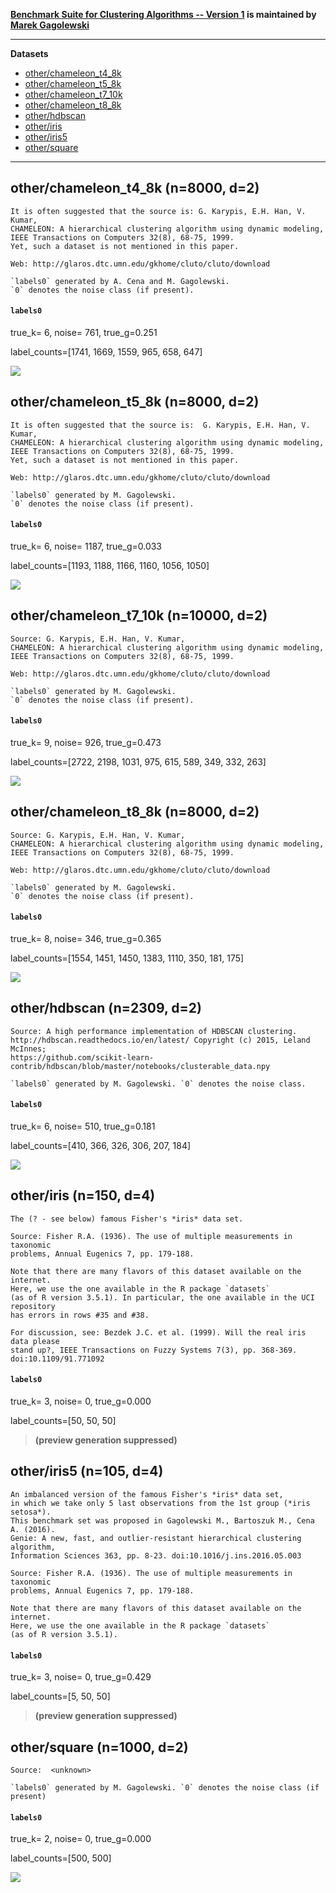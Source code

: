 **[Benchmark Suite for Clustering Algorithms -- Version 1](https://github.com/gagolews/clustering_benchmarks_v1)
is maintained by [Marek Gagolewski](http://www.gagolewski.com)**


--------------------------------------------------------------------------------

**Datasets**

* [other/chameleon_t4_8k](#other_chameleon_t4_8k)
* [other/chameleon_t5_8k](#other_chameleon_t5_8k)
* [other/chameleon_t7_10k](#other_chameleon_t7_10k)
* [other/chameleon_t8_8k](#other_chameleon_t8_8k)
* [other/hdbscan](#other_hdbscan)
* [other/iris](#other_iris)
* [other/iris5](#other_iris5)
* [other/square](#other_square)

--------------------------------------------------------------------------------

## other/chameleon_t4_8k (n=8000, d=2) <a name="other_chameleon_t4_8k"></a>

    It is often suggested that the source is: G. Karypis, E.H. Han, V. Kumar,
    CHAMELEON: A hierarchical clustering algorithm using dynamic modeling,
    IEEE Transactions on Computers 32(8), 68-75, 1999.
    Yet, such a dataset is not mentioned in this paper.
    
    Web: http://glaros.dtc.umn.edu/gkhome/cluto/cluto/download
    
    `labels0` generated by A. Cena and M. Gagolewski.
    `0` denotes the noise class (if present).
    


#### `labels0`

true_k= 6, noise=  761, true_g=0.251

label_counts=[1741, 1669, 1559, 965, 658, 647]

![](other/chameleon_t4_8k.labels0.png)




## other/chameleon_t5_8k (n=8000, d=2) <a name="other_chameleon_t5_8k"></a>

    It is often suggested that the source is:  G. Karypis, E.H. Han, V. Kumar,
    CHAMELEON: A hierarchical clustering algorithm using dynamic modeling,
    IEEE Transactions on Computers 32(8), 68-75, 1999.
    Yet, such a dataset is not mentioned in this paper.
    
    Web: http://glaros.dtc.umn.edu/gkhome/cluto/cluto/download
    
    `labels0` generated by M. Gagolewski.
    `0` denotes the noise class (if present).
    


#### `labels0`

true_k= 6, noise= 1187, true_g=0.033

label_counts=[1193, 1188, 1166, 1160, 1056, 1050]

![](other/chameleon_t5_8k.labels0.png)




## other/chameleon_t7_10k (n=10000, d=2) <a name="other_chameleon_t7_10k"></a>

    Source: G. Karypis, E.H. Han, V. Kumar,
    CHAMELEON: A hierarchical clustering algorithm using dynamic modeling,
    IEEE Transactions on Computers 32(8), 68-75, 1999.
    
    Web: http://glaros.dtc.umn.edu/gkhome/cluto/cluto/download
    
    `labels0` generated by M. Gagolewski.
    `0` denotes the noise class (if present).
    


#### `labels0`

true_k= 9, noise=  926, true_g=0.473

label_counts=[2722, 2198, 1031, 975, 615, 589, 349, 332, 263]

![](other/chameleon_t7_10k.labels0.png)




## other/chameleon_t8_8k (n=8000, d=2) <a name="other_chameleon_t8_8k"></a>

    Source: G. Karypis, E.H. Han, V. Kumar,
    CHAMELEON: A hierarchical clustering algorithm using dynamic modeling,
    IEEE Transactions on Computers 32(8), 68-75, 1999.
    
    Web: http://glaros.dtc.umn.edu/gkhome/cluto/cluto/download
    
    `labels0` generated by M. Gagolewski.
    `0` denotes the noise class (if present).
    


#### `labels0`

true_k= 8, noise=  346, true_g=0.365

label_counts=[1554, 1451, 1450, 1383, 1110, 350, 181, 175]

![](other/chameleon_t8_8k.labels0.png)




## other/hdbscan (n=2309, d=2) <a name="other_hdbscan"></a>

    Source: A high performance implementation of HDBSCAN clustering.
    http://hdbscan.readthedocs.io/en/latest/ Copyright (c) 2015, Leland McInnes;
    https://github.com/scikit-learn-contrib/hdbscan/blob/master/notebooks/clusterable_data.npy
    
    `labels0` generated by M. Gagolewski. `0` denotes the noise class.
    


#### `labels0`

true_k= 6, noise=  510, true_g=0.181

label_counts=[410, 366, 326, 306, 207, 184]

![](other/hdbscan.labels0.png)




## other/iris (n=150, d=4) <a name="other_iris"></a>

    The (? - see below) famous Fisher's *iris* data set.
    
    Source: Fisher R.A. (1936). The use of multiple measurements in taxonomic
    problems, Annual Eugenics 7, pp. 179-188.
    
    Note that there are many flavors of this dataset available on the internet.
    Here, we use the one available in the R package `datasets`
    (as of R version 3.5.1). In particular, the one available in the UCI repository
    has errors in rows #35 and #38.
    
    For discussion, see: Bezdek J.C. et al. (1999). Will the real iris data please
    stand up?, IEEE Transactions on Fuzzy Systems 7(3), pp. 368-369.
    doi:10.1109/91.771092
    
    


#### `labels0`

true_k= 3, noise=    0, true_g=0.000

label_counts=[50, 50, 50]

> **(preview generation suppressed)**





## other/iris5 (n=105, d=4) <a name="other_iris5"></a>

    An imbalanced version of the famous Fisher's *iris* data set,
    in which we take only 5 last observations from the 1st group (*iris setosa*).
    This benchmark set was proposed in Gagolewski M., Bartoszuk M., Cena A. (2016).
    Genie: A new, fast, and outlier-resistant hierarchical clustering algorithm,
    Information Sciences 363, pp. 8-23. doi:10.1016/j.ins.2016.05.003
    
    Source: Fisher R.A. (1936). The use of multiple measurements in taxonomic
    problems, Annual Eugenics 7, pp. 179-188.
    
    Note that there are many flavors of this dataset available on the internet.
    Here, we use the one available in the R package `datasets`
    (as of R version 3.5.1).
    


#### `labels0`

true_k= 3, noise=    0, true_g=0.429

label_counts=[5, 50, 50]

> **(preview generation suppressed)**





## other/square (n=1000, d=2) <a name="other_square"></a>

    Source:  <unknown>
    
    `labels0` generated by M. Gagolewski. `0` denotes the noise class (if present)
    


#### `labels0`

true_k= 2, noise=    0, true_g=0.000

label_counts=[500, 500]

![](other/square.labels0.png)




